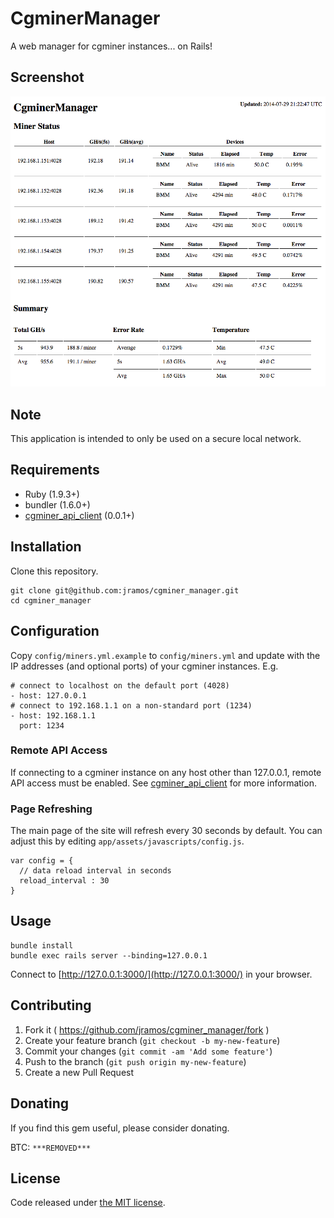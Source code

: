 # CgminerManager

A web manager for cgminer instances... on Rails!

## Screenshot

![Screenshot](public/screenshot.png)

## Note

This application is intended to only be used on a secure local network.

## Requirements

* Ruby (1.9.3+)
* bundler (1.6.0+)
* [cgminer\_api\_client](https://github.com/jramos/cgminer_api_client) (0.0.1+)

## Installation

Clone this repository.

    git clone git@github.com:jramos/cgminer_manager.git
    cd cgminer_manager

## Configuration

Copy ``config/miners.yml.example`` to ``config/miners.yml`` and update with the IP addresses (and optional ports) of your cgminer instances. E.g.

    # connect to localhost on the default port (4028)
    - host: 127.0.0.1
    # connect to 192.168.1.1 on a non-standard port (1234)
    - host: 192.168.1.1
      port: 1234

### Remote API Access

If connecting to a cgminer instance on any host other than 127.0.0.1, remote API access must be enabled. See [cgminer\_api\_client](https://github.com/jramos/cgminer_api_client) for more information.

### Page Refreshing

The main page of the site will refresh every 30 seconds by default. You can adjust this by editing `app/assets/javascripts/config.js`.

    var config = {
      // data reload interval in seconds
      reload_interval : 30
    }

## Usage

    bundle install
    bundle exec rails server --binding=127.0.0.1

Connect to [http://127.0.0.1:3000/](http://127.0.0.1:3000/) in your browser.

## Contributing

1. Fork it ( https://github.com/jramos/cgminer_manager/fork )
2. Create your feature branch (`git checkout -b my-new-feature`)
3. Commit your changes (`git commit -am 'Add some feature'`)
4. Push to the branch (`git push origin my-new-feature`)
5. Create a new Pull Request

## Donating

If you find this gem useful, please consider donating.

BTC: ``***REMOVED***``

## License

Code released under [the MIT license](LICENSE.txt).
